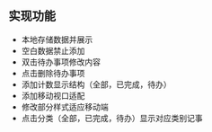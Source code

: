 ## 实现功能

- 本地存储数据并展示
- 空白数据禁止添加
- 双击待办事项修改内容
- 点击删除待办事项
- 添加计数显示结构（全部，已完成，待办）
- 添加移动视口适配
- 修改部分样式适应移动端
- 点击分类（全部，已完成，待办）显示对应类别记事
